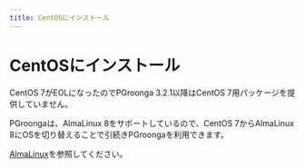 ```yaml
---
title: CentOSにインストール
---
```


# CentOSにインストール

CentOS 7がEOLになったのでPGroonga 3.2.1以降はCentOS 7用パッケージを提供していません。

PGroongaは、AlmaLinux 8をサポートしているので、CentOS 7からAlmaLinux 8にOSを切り替えることで引続きPGroongaを利用できます。

[AlmaLinux](../install/almalinux.html)を参照してください。
